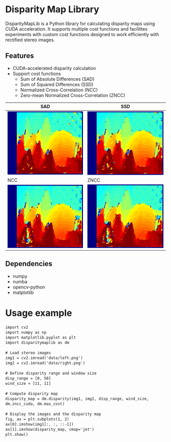 # Disparity Map Library

DisparityMapLib is a Python library for calculating disparity maps using CUDA acceleration. It supports multiple cost functions and facilittes experiments with custom cost functions designed to work efficiently with rectified stereo images.

## Features

- CUDA-accelerated disparity calculation
- Support cost functions
  - Sum of Absolute Differences (SAD)
  - Sum of Squared Differences (SSD)
  - Normalized Cross-Correlation (NCC)
  - Zero-mean Normalized Cross-Correlation (ZNCC)

|SAD|SSD|
|---|---|
|<img src="assets/dispariyt_map_sad.png" alt="sad" width="300" height="auto">   |<img src="assets/dispariyt_map_ssd.png" alt="ssd" width="300" height="auto">|
|NCC|ZNCC|
|<img src="assets/dispariyt_map_ncc.png" alt="ncc" width="300" height="auto">   |<img src="assets/dispariyt_map_zncc.png" alt="zncc" width="300" height="auto"> |





## Dependencies

- numpy
- numba
- opencv-python
- matplotlib

# Usage example

```
import cv2
import numpy as np
import matplotlib.pyplot as plt
import disparitymaplib as dm

# Load stereo images
img1 = cv2.imread('data/left.png')
img2 = cv2.imread('data/right.png')

# Define disparity range and window size
disp_range = [0, 50]
wind_size = [11, 11]

# Compute disparity map
disparity_map = dm.disparity(img1, img2, disp_range, wind_size, dm.zncc_cuda, dm.max_cost)

# Display the images and the disparity map
fig, ax = plt.subplots(1, 2)
ax[0].imshow(img1[:, :, ::-1])
ax[1].imshow(disparity_map, cmap='jet')
plt.show()

```



